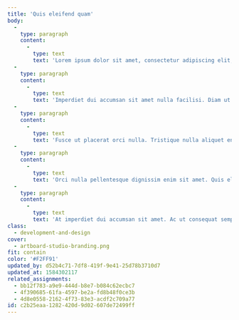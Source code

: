 ```yaml
---
title: 'Quis eleifend quam'
body:
  -
    type: paragraph
    content:
      -
        type: text
        text: 'Lorem ipsum dolor sit amet, consectetur adipiscing elit, sed do eiusmod tempor incididunt ut labore et dolore magna aliqua. Dolor sit amet consectetur adipiscing elit. Duis tristique sollicitudin nibh sit amet. Eget gravida cum sociis natoque. Odio pellentesque diam volutpat commodo sed egestas. Elit duis tristique sollicitudin nibh sit amet commodo nulla facilisi. Non pulvinar neque laoreet suspendisse interdum consectetur libero id. Tempus egestas sed sed risus pretium quam vulputate dignissim. Sed libero enim sed faucibus turpis in eu. Amet volutpat consequat mauris nunc.'
  -
    type: paragraph
    content:
      -
        type: text
        text: 'Imperdiet dui accumsan sit amet nulla facilisi. Diam ut venenatis tellus in metus vulputate eu. Faucibus pulvinar elementum integer enim neque. Netus et malesuada fames ac turpis egestas. Lacus vel facilisis volutpat est. Dignissim suspendisse in est ante in nibh mauris. Tellus in metus vulputate eu. Euismod nisi porta lorem mollis aliquam ut. Sem et tortor consequat id porta nibh venenatis cras sed. Nisi scelerisque eu ultrices vitae.'
  -
    type: paragraph
    content:
      -
        type: text
        text: 'Fusce ut placerat orci nulla. Tristique nulla aliquet enim tortor at auctor urna nunc id. Potenti nullam ac tortor vitae purus faucibus ornare suspendisse sed. Eros donec ac odio tempor orci dapibus ultrices. Feugiat vivamus at augue eget. Diam quis enim lobortis scelerisque fermentum dui. Mauris cursus mattis molestie a iaculis at erat. Dictum fusce ut placerat orci nulla pellentesque dignissim enim. Neque aliquam vestibulum morbi blandit cursus risus at. Tellus in hac habitasse platea dictumst. Duis ultricies lacus sed turpis tincidunt id aliquet risus feugiat. Arcu risus quis varius quam quisque id diam vel. Non enim praesent elementum facilisis leo vel fringilla est ullamcorper. Lorem mollis aliquam ut porttitor. Nullam eget felis eget nunc lobortis. Id donec ultrices tincidunt arcu non. Eu sem integer vitae justo eget magna fermentum iaculis.'
  -
    type: paragraph
    content:
      -
        type: text
        text: 'Orci nulla pellentesque dignissim enim sit amet. Quis eleifend quam adipiscing vitae proin. At erat pellentesque adipiscing commodo elit at imperdiet dui accumsan. Ornare arcu dui vivamus arcu felis. Sed vulputate mi sit amet mauris commodo. Malesuada fames ac turpis egestas integer eget aliquet. Proin gravida hendrerit lectus a. Pharetra pharetra massa massa ultricies mi quis. Cursus mattis molestie a iaculis at. Tortor id aliquet lectus proin. Accumsan lacus vel facilisis volutpat est velit egestas dui id. Id cursus metus aliquam eleifend mi in. In egestas erat imperdiet sed euismod nisi porta lorem. Facilisis sed odio morbi quis commodo odio aenean sed. Auctor augue mauris augue neque gravida in.'
  -
    type: paragraph
    content:
      -
        type: text
        text: 'At imperdiet dui accumsan sit amet. Ac ut consequat semper viverra nam. Cras fermentum odio eu feugiat pretium nibh ipsum consequat. Urna neque viverra justo nec. Et egestas quis ipsum suspendisse ultrices gravida dictum fusce. Donec pretium vulputate sapien nec sagittis aliquam. Nisi porta lorem mollis aliquam ut. Vitae proin sagittis nisl rhoncus. Praesent semper feugiat nibh sed. Facilisis leo vel fringilla est. Nulla pharetra diam sit amet. Vitae nunc sed velit dignissim sodales. Ultricies lacus sed turpis tincidunt id aliquet risus feugiat.'
class:
  - development-and-design
cover:
  - artboard-studio-branding.png
fit: contain
color: '#F2FF91'
updated_by: d52b4c71-7df8-419f-9e41-25d78b3710d7
updated_at: 1584302117
related_assignments:
  - bb12f783-a9e9-444d-b8e7-b084c62ecbc7
  - 4f390685-61fa-4597-be2a-fd8b48f0ce3b
  - 4d8e0558-2162-4f73-83e3-acdf2c709a77
id: c2b25eaa-1282-420d-9d02-607de72499ff
---
```

